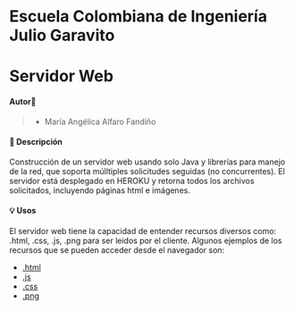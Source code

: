 # Escuela Colombiana de Ingeniería Julio Garavito

# Servidor Web 

#### Autor🙎
> - María Angélica Alfaro Fandiño

#### 🔎 Descripción
Construcción de un servidor web usando solo Java y librerías para manejo de la red, que soporta múlltiples solicitudes seguidas (no concurrentes). El servidor está desplegado en HEROKU y retorna todos los archivos solicitados, incluyendo páginas html e imágenes.

#### 💡 Usos
El servidor web tiene la capacidad de entender recursos diversos como: .html, .css, .js, .png para ser leidos por el cliente. Algunos ejemplos de los recursos que se pueden acceder desde el navegador son:

- [.html](https://webserver-client-server.herokuapp.com/index.html)
- [.js](https://webserver-client-server.herokuapp.com/js/app.js)
- [.css](https://webserver-client-server.herokuapp.com/css/style.css)
- [.png](https://webserver-client-server.herokuapp.com/mafalda.png)





